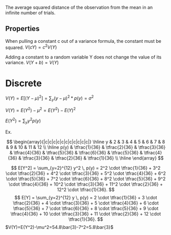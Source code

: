 The average squared distance of the observation from the mean in an infinite number of trials.


## Properties
When pulling a constant c out of a variance formula, the constant must be squared.
$V(cY)=c^2V(Y)$

Adding a constant to a random variable Y does not change the value of its variance.
$V(Y+b)=V(Y)$

# Discrete

$V(Y)=E[(Y-\mu)^2]=\displaystyle\sum_{y}(y-\mu)^2*p(y) = \sigma^2$

$V(Y)=E(Y^2)-\mu^2 = E(Y^2)-E(Y)^2$

$E(Y^2)=\displaystyle\sum_yy^2p(y)$

Ex.

$$
\begin{array}{|c|c|c|c|c|c|c|c|c|c|c|}
\hline
y & 2 & 3 & 4 & 5 & 6 & 7 & 8 & 9 & 10 & 11 & 12 \\
\hline
p(y) & \tfrac{1}{36} & \tfrac{2}{36} & \tfrac{3}{36} & \tfrac{4}{36} & \tfrac{5}{36} & \tfrac{6}{36} & \tfrac{5}{36} & \tfrac{4}{36} & \tfrac{3}{36} & \tfrac{2}{36} & \tfrac{1}{36} \\
\hline
\end{array}
$$

$$
E[Y^2] = \sum_{y=2}^{12} y^2 \, p(y) =
2^2 \cdot \tfrac{1}{36} +
3^2 \cdot \tfrac{2}{36} +
4^2 \cdot \tfrac{3}{36} +
5^2 \cdot \tfrac{4}{36} +
6^2 \cdot \tfrac{5}{36} +
7^2 \cdot \tfrac{6}{36} +
8^2 \cdot \tfrac{5}{36} +
9^2 \cdot \tfrac{4}{36} +
10^2 \cdot \tfrac{3}{36} +
11^2 \cdot \tfrac{2}{36} +
12^2 \cdot \tfrac{1}{36}.
$$
$$
E[Y] = \sum_{y=2}^{12} y \, p(y) =
2 \cdot \tfrac{1}{36} +
3 \cdot \tfrac{2}{36} +
4 \cdot \tfrac{3}{36} +
5 \cdot \tfrac{4}{36} +
6 \cdot \tfrac{5}{36} +
7 \cdot \tfrac{6}{36} +
8 \cdot \tfrac{5}{36} +
9 \cdot \tfrac{4}{36} +
10 \cdot \tfrac{3}{36} +
11 \cdot \tfrac{2}{36} +
12 \cdot \tfrac{1}{36}.
$$
$V(Y)=E(Y^2)-\mu^2=54.8\bar{3}-7^2=5.8\bar{3}$ 